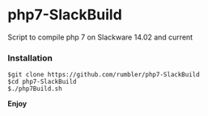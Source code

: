 # php7-SlackBuild
Script to compile php 7 on Slackware 14.02 and current

### Installation

```
$git clone https://github.com/rumbler/php7-SlackBuild
$cd php7-SlackBuild
$./php7Build.sh
```

**Enjoy**
